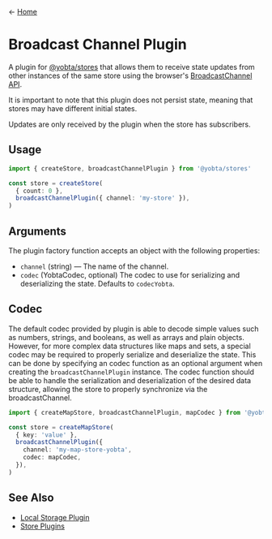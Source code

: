 &larr; [Home](../../../README.md)

# Broadcast Channel Plugin

A plugin for [@yobta/stores](https://www.npmjs.com/package/@yobta/stores) that allows them to receive state updates from other instances of the same store using the browser's [BroadcastChannel API](https://developer.mozilla.org/en-US/docs/Web/API/BroadcastChannel).

It is important to note that this plugin does not persist state, meaning that stores may have different initial states.

Updates are only received by the plugin when the store has subscribers.

## Usage

```ts
import { createStore, broadcastChannelPlugin } from '@yobta/stores'

const store = createStore(
  { count: 0 },
  broadcastChannelPlugin({ channel: 'my-store' }),
)
```

## Arguments

The plugin factory function accepts an object with the following properties:

- `channel` (string) — The name of the channel.
- `codec` (YobtaCodec, optional) The codec to use for serializing and deserializing the state. Defaults to `codecYobta`.

## Codec

The default codec provided by plugin is able to decode simple values such as numbers, strings, and booleans, as well as arrays and plain objects. However, for more complex data structures like maps and sets, a special codec may be required to properly serialize and deserialize the state. This can be done by specifying an codec function as an optional argument when creating the `broadcastChannelPlugin` instance. The codec function should be able to handle the serialization and deserialization of the desired data structure, allowing the store to properly synchronize via the broadcastChannel.

```ts
import { createMapStore, broadcastChannelPlugin, mapCodec } from '@yobta/stores'

const store = createMapStore(
  { key: 'value' },
  broadcastChannelPlugin({
    channel: 'my-map-store-yobta',
    codec: mapCodec,
  }),
)
```

## See Also

- [Local Storage Plugin](../localStoragePlugin/index.md)
- [Store Plugins](../index.md)
